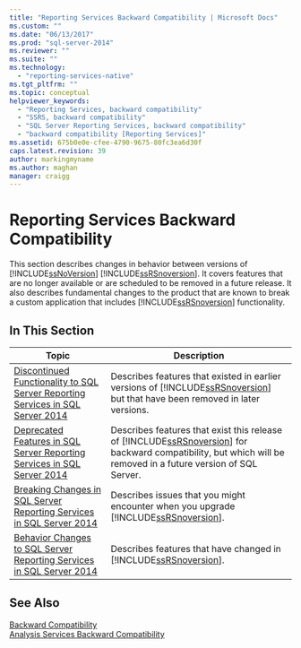 ```yaml
---
title: "Reporting Services Backward Compatibility | Microsoft Docs"
ms.custom: ""
ms.date: "06/13/2017"
ms.prod: "sql-server-2014"
ms.reviewer: ""
ms.suite: ""
ms.technology: 
  - "reporting-services-native"
ms.tgt_pltfrm: ""
ms.topic: conceptual
helpviewer_keywords: 
  - "Reporting Services, backward compatibility"
  - "SSRS, backward compatibility"
  - "SQL Server Reporting Services, backward compatibility"
  - "backward compatibility [Reporting Services]"
ms.assetid: 675b0e0e-cfee-4790-9675-80fc3ea6d30f
caps.latest.revision: 39
author: markingmyname
ms.author: maghan
manager: craigg
---
```

# Reporting Services Backward Compatibility
  This section describes changes in behavior between versions of [!INCLUDE[ssNoVersion](../includes/ssnoversion-md.md)] [!INCLUDE[ssRSnoversion](../includes/ssrsnoversion-md.md)]. It covers features that are no longer available or are scheduled to be removed in a future release. It also describes fundamental changes to the product that are known to break a custom application that includes [!INCLUDE[ssRSnoversion](../includes/ssrsnoversion-md.md)] functionality.  
  
## In This Section  
  
|Topic|Description|  
|-----------|-----------------|  
|[Discontinued Functionality to SQL Server Reporting Services in SQL Server 2014](discontinued-functionality-to-sql-server-reporting-services-in-sql-server.md)|Describes features that existed in earlier versions of [!INCLUDE[ssRSnoversion](../includes/ssrsnoversion-md.md)] but that have been removed in later versions.|  
|[Deprecated Features in SQL Server Reporting Services in SQL Server 2014](deprecated-features-in-sql-server-reporting-services-ssrs.md)|Describes features that exist this release of [!INCLUDE[ssRSnoversion](../includes/ssrsnoversion-md.md)] for backward compatibility, but which will be removed in a future version of SQL Server.|  
|[Breaking Changes in SQL Server Reporting Services in SQL Server 2014](breaking-changes-in-sql-server-reporting-services-in-sql-server-2016.md)|Describes issues that you might encounter when you upgrade [!INCLUDE[ssRSnoversion](../includes/ssrsnoversion-md.md)].|  
|[Behavior Changes to SQL Server Reporting Services  in SQL Server 2014](behavior-changes-to-sql-server-reporting-services-in-sql-server-2016.md)|Describes features that have changed in [!INCLUDE[ssRSnoversion](../includes/ssrsnoversion-md.md)].|  
  
## See Also  
 [Backward Compatibility](../../2014/getting-started/backward-compatibility.md)   
 [Analysis Services Backward Compatibility](../../2014/analysis-services/analysis-services-backward-compatibility.md)  
  
  
